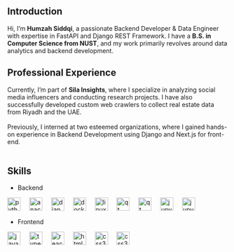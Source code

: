 
## Introduction

Hi, I’m **Humzah Siddqi**, a passionate Backend Developer & Data Engineer with expertise in FastAPI and Django REST Framework. I have a **B.S. in Computer Science from NUST**, and my work primarily revolves around data analytics and backend development.
<br>

## Professional Experience  

Currently, I’m part of **Sila Insights**, where I specialize in analyzing social media influencers and conducting research projects. I have also successfully developed custom web crawlers to collect real estate data from Riyadh and the UAE.  
<br>
Previously, I interned at two esteemed organizations, where I gained hands-on experience in Backend Development using Django and Next.js for front-end.  
<br>

## Skills 

- Backend
<div align="left">
  <img src="https://cdn.jsdelivr.net/gh/devicons/devicon/icons/python/python-original.svg" height="30" alt="python logo"  />
  <img width="12" />
  <img src="https://cdn.jsdelivr.net/gh/devicons/devicon/icons/anaconda/anaconda-original.svg" height="30" alt="anaconda logo"  />
  <img width="12" />
  <img src="https://cdn.jsdelivr.net/gh/devicons/devicon/icons/django/django-plain.svg" height="30" alt="django logo"  />
  <img width="12" />
  <img src="https://cdn.jsdelivr.net/gh/devicons/devicon/icons/docker/docker-original.svg" height="30" alt="docker logo"  />
  <img width="12" />
  <img src="https://cdn.jsdelivr.net/gh/devicons/devicon/icons/linux/linux-original.svg" height="30" alt="linux logo"  />
  <img width="12" />
  <img src="https://cdn.jsdelivr.net/gh/devicons/devicon/icons/qt/qt-original.svg" height="30" alt="qt logo"  />
  <img width="12" />
  <img src="https://icon.icepanel.io/Technology/svg/FastAPI.svg" height="30" alt="qt logo"  />
  <img width="12" />
  <img src="https://cdn.jsdelivr.net/gh/devicons/devicon/icons/jupyter/jupyter-original.svg" height="30" alt="jupyter logo"  />
  <img width="12" />
  <img src="https://www.svgrepo.com/show/508727/stripe.svg" height="30" alt="jupyter logo"  />
  <img width="12" />
<!--   <img src="" height="30" alt="jupyter logo"  />
  <img width="12" />
  <img src="" height="30" alt="jupyter logo"  />
  <img width="12" />
  <img src="" height="30" alt="jupyter logo"  />
  <img width="12" />
  <img src="" height="30" alt="jupyter logo"  />
  <img width="12" /> -->
  
</div>

- Frontend
<div align="left">
<img src="https://cdn.jsdelivr.net/gh/devicons/devicon/icons/javascript/javascript-original.svg" height="30" alt="javascript logo"  />
  <img width="12" />
  <img src="https://cdn.jsdelivr.net/gh/devicons/devicon/icons/typescript/typescript-original.svg" height="30" alt="typescript logo"  />
  <img width="12" />
  <img src="https://cdn.jsdelivr.net/gh/devicons/devicon/icons/react/react-original.svg" height="30" alt="react logo"  />
  <img width="12" />
  <img src="https://cdn.jsdelivr.net/gh/devicons/devicon/icons/html5/html5-original.svg" height="30" alt="html5 logo"  />
  <img width="12" />
  <img src="https://cdn.jsdelivr.net/gh/devicons/devicon/icons/css3/css3-original.svg" height="30" alt="css3 logo"  />
  <img width="12" />
  <img src="https://www.svgrepo.com/show/354113/nextjs-icon.svg" height="30" alt="css3 logo"  />
  <img width="12" />
</div>

